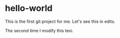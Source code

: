 # hello-world

This is the first git project for me.
Let's see this in edits.

The second time I modify this texi.
